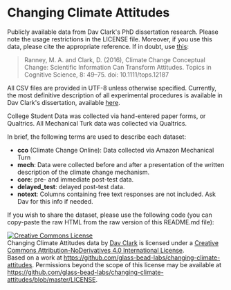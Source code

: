 # Changing Climate Attitudes

Publicly available data from Dav Clark's PhD dissertation research. Please note
the usage restrictions in the LICENSE file. Moreover, if you use this data,
please cite the appropriate reference. If in doubt, use
[this](http://onlinelibrary.wiley.com/doi/10.1111/tops.12187/abstract):

> Ranney, M. A. and Clark, D. (2016), Climate Change Conceptual Change:
Scientific Information Can Transform Attitudes. Topics in Cognitive Science, 8:
49–75. doi: 10.1111/tops.12187

All CSV files are provided in UTF-8 unless otherwise specified. Currently, the
most definitive description of all experimental procedures is available in Dav
Clark's dissertation, available
[here](https://github.com/davclark/UCB_thesis/releases).

College Student Data was collected via hand-entered paper forms, or Qualtrics.
All Mechanical Turk data was collected via Qualtrics.

In brief, the following terms are used to describe each dataset:

- **cco** (Climate Change Online): Data collected via Amazon Mechanical Turn
- **mech**: Data were collected before and after a presentation of the written
  description of the climate change mechanism.
- **core**: pre- and immediate post-test data.
- **delayed_test**: delayed post-test data.
- **notext**: Columns containing free text responses are not included. Ask Dav
  for this info if needed.

If you wish to share the dataset, please use the following code (you can
copy-paste the raw HTML from the raw version of this README.md file):

<a rel="license" href="http://creativecommons.org/licenses/by-nd/4.0/">
<img alt="Creative Commons License" style="border-width:0" src="https://i.creativecommons.org/l/by-nd/4.0/88x31.png" />
</a>
<br />
<span xmlns:dct="http://purl.org/dc/terms/" href="http://purl.org/dc/dcmitype/Dataset" property="dct:title" rel="dct:type">
    Changing Climate Attitudes data
</span>
by <a xmlns:cc="http://creativecommons.org/ns#" href="https://github.com/davclark"
property="cc:attributionName" rel="cc:attributionURL">Dav Clark</a>
is licensed under a
<a rel="license" href="http://creativecommons.org/licenses/by-nd/4.0/">
    Creative Commons Attribution-NoDerivatives 4.0 International License</a>.
<br />
Based on a work at
<a xmlns:dct="http://purl.org/dc/terms/" href="https://github.com/glass-bead-labs/changing-climate-attitudes" rel="dct:source">
    https://github.com/glass-bead-labs/changing-climate-attitudes</a>.
Permissions beyond the scope of this license may be available at
<a xmlns:cc="http://creativecommons.org/ns#" href="https://github.com/glass-bead-labs/changing-climate-attitudes/blob/master/LICENSE" rel="cc:morePermissions">
    https://github.com/glass-bead-labs/changing-climate-attitudes/blob/master/LICENSE</a>.
